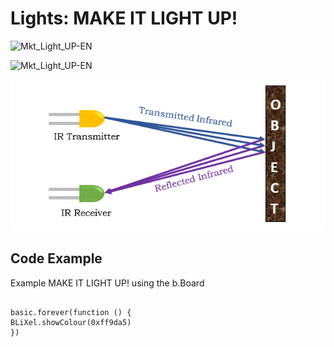 # Lights:  MAKE IT LIGHT UP!

![Mkt_Light_UP-EN](https://github.com/Brilliant-Labs/bboard-tutorials-cards/blob/master/2_Lights/Lights1/Mkt_Light_UP-EN.png?raw=true "MAKE IT LIGHT UP!")

![Mkt_Light_UP-EN](https://github.com/Brilliant-Labs/bboard-tutorials-v3/blob/master/bboard-tutorials-cards/2_Lights/Lights1/Mkt_Light_UP-EN.png?raw=true "MAKE IT LIGHT UP!")

![Magic](https://github.com/Brilliant-Labs/bboard-tutorials-v3/blob/master/ir-distance/IRpic.png?raw=true "A magician's assistant")

## Code Example

Example MAKE IT LIGHT UP! using the b.Board

```blocks

basic.forever(function () {
BLiXel.showColour(0xff9da5)
})

```